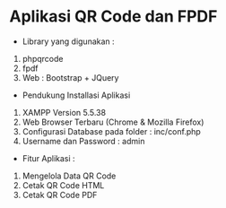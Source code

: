 # Aplikasi QR Code dan FPDF

- Library yang digunakan :

 1. phpqrcode
 2. fpdf 
 3. Web : Bootstrap + JQuery

- Pendukung Installasi Aplikasi

 1. XAMPP Version 5.5.38
 2. Web Browser Terbaru (Chrome & Mozilla Firefox) 
 3. Configurasi Database pada folder : inc/conf.php 
 4. Username dan Password : admin

- Fitur Aplikasi :

 1. Mengelola Data QR Code
 2. Cetak QR Code HTML
 3. Cetak QR Code PDF
